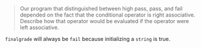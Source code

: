 > Our program that distinguished between high pass, pass, and fail depended on the fact that the conditional operator is right associative. Describe how that operator would be evaluated if the operator were left associative.

`finalgrade` will always be `fail` because initializing a `string` is true.